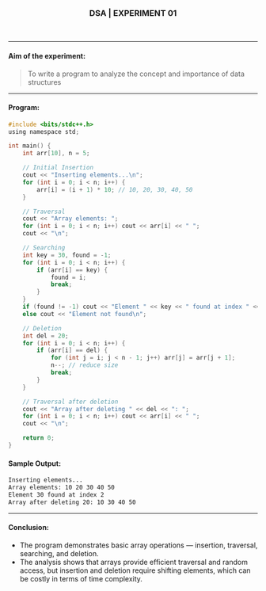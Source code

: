 <br>
<h3 align=center><b>DSA | EXPERIMENT 01</b></h3>
<br>

---

#### **Aim of the experiment:**
> To write a program to analyze the concept and importance of data structures

---

#### **Program:**
```c
#include <bits/stdc++.h>
using namespace std;

int main() {
    int arr[10], n = 5;

    // Initial Insertion
    cout << "Inserting elements...\n";
    for (int i = 0; i < n; i++) {
        arr[i] = (i + 1) * 10; // 10, 20, 30, 40, 50
    }

    // Traversal
    cout << "Array elements: ";
    for (int i = 0; i < n; i++) cout << arr[i] << " ";
    cout << "\n";

    // Searching
    int key = 30, found = -1;
    for (int i = 0; i < n; i++) {
        if (arr[i] == key) {
            found = i;
            break;
        }
    }
    if (found != -1) cout << "Element " << key << " found at index " << found << "\n";
    else cout << "Element not found\n";

    // Deletion
    int del = 20;
    for (int i = 0; i < n; i++) {
        if (arr[i] == del) {
            for (int j = i; j < n - 1; j++) arr[j] = arr[j + 1];
            n--; // reduce size
            break;
        }
    }

    // Traversal after deletion
    cout << "Array after deleting " << del << ": ";
    for (int i = 0; i < n; i++) cout << arr[i] << " ";
    cout << "\n";

    return 0;
}
```

#### **Sample Output:**
```txt
Inserting elements...
Array elements: 10 20 30 40 50 
Element 30 found at index 2
Array after deleting 20: 10 30 40 50
```

---

#### **Conclusion:**
- The program demonstrates basic array operations — insertion, traversal, searching, and deletion.
- The analysis shows that arrays provide efficient traversal and random access, but insertion and deletion require shifting elements, which can be costly in terms of time complexity.